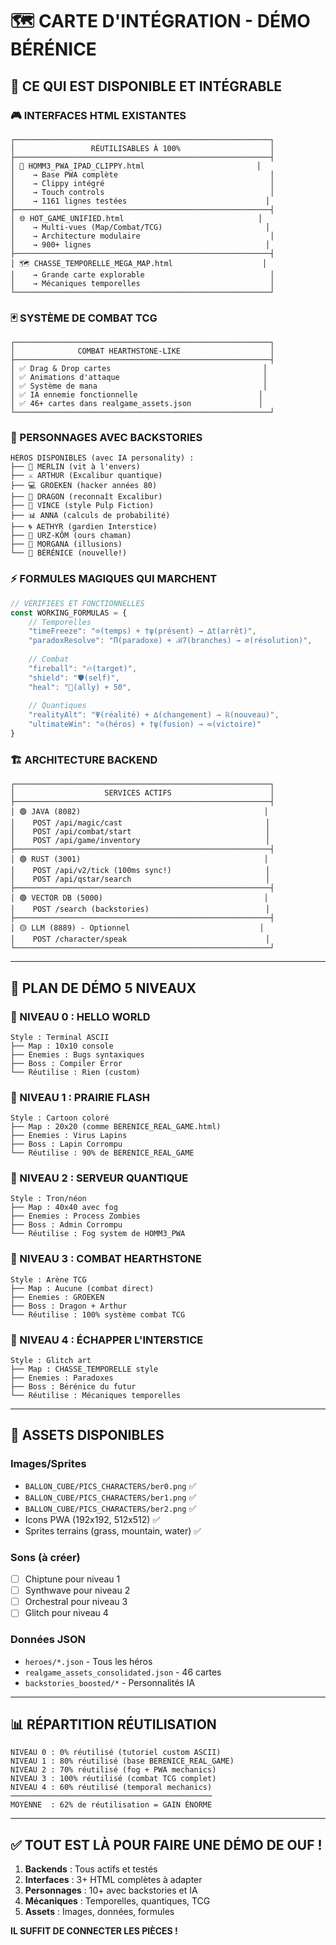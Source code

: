 # 🗺️ CARTE D'INTÉGRATION - DÉMO BÉRÉNICE

## 🎯 CE QUI EST DISPONIBLE ET INTÉGRABLE

### 🎮 INTERFACES HTML EXISTANTES

```
┌─────────────────────────────────────────────────────────┐
│                 RÉUTILISABLES À 100%                    │
├─────────────────────────────────────────────────────────┤
│ 📱 HOMM3_PWA_IPAD_CLIPPY.html                         │
│    → Base PWA complète                                  │
│    → Clippy intégré                                     │
│    → Touch controls                                     │
│    → 1161 lignes testées                               │
├─────────────────────────────────────────────────────────┤
│ 🌐 HOT_GAME_UNIFIED.html                              │
│    → Multi-vues (Map/Combat/TCG)                       │
│    → Architecture modulaire                             │
│    → 900+ lignes                                       │
├─────────────────────────────────────────────────────────┤
│ 🗺️ CHASSE_TEMPORELLE_MEGA_MAP.html                    │
│    → Grande carte explorable                            │
│    → Mécaniques temporelles                             │
└─────────────────────────────────────────────────────────┘
```

### 🃏 SYSTÈME DE COMBAT TCG

```
┌─────────────────────────────────────────────────────────┐
│              COMBAT HEARTHSTONE-LIKE                    │
├─────────────────────────────────────────────────────────┤
│ ✅ Drag & Drop cartes                                  │
│ ✅ Animations d'attaque                                │
│ ✅ Système de mana                                     │
│ ✅ IA ennemie fonctionnelle                           │
│ ✅ 46+ cartes dans realgame_assets.json               │
└─────────────────────────────────────────────────────────┘
```

### 👥 PERSONNAGES AVEC BACKSTORIES

```
HÉROS DISPONIBLES (avec IA personality) :
├── 🧙 MERLIN (vit à l'envers)
├── ⚔️ ARTHUR (Excalibur quantique)
├── 💻 GROEKEN (hacker années 80)
├── 🐉 DRAGON (reconnaît Excalibur)
├── 🚬 VINCE (style Pulp Fiction)
├── 📊 ANNA (calculs de probabilité)
├── 🌀 AETHYR (gardien Interstice)
├── 🐻 URZ-KÔM (ours chaman)
├── 🔮 MORGANA (illusions)
└── 👧 BÉRÉNICE (nouvelle!)
```

### ⚡ FORMULES MAGIQUES QUI MARCHENT

```javascript
// VÉRIFIÉES ET FONCTIONNELLES
const WORKING_FORMULAS = {
    // Temporelles
    "timeFreeze": "⊙(temps) + †ψ(présent) → ∆t(arrêt)",
    "paradoxResolve": "Π(paradoxe) + ℬ7(branches) → ∅(résolution)",
    
    // Combat
    "fireball": "🔥(target)",
    "shield": "🛡️(self)",
    "heal": "💚(ally) + 50",
    
    // Quantiques  
    "realityAlt": "Ψ(réalité) + ∆(changement) → ℝ(nouveau)",
    "ultimateWin": "⊙(héros) + †ψ(fusion) → ∞(victoire)"
}
```

### 🏗️ ARCHITECTURE BACKEND

```
┌─────────────────────────────────────────────────────────┐
│                    SERVICES ACTIFS                      │
├─────────────────────────────────────────────────────────┤
│ 🟢 JAVA (8082)                                         │
│    POST /api/magic/cast                                │
│    POST /api/combat/start                              │
│    POST /api/game/inventory                            │
├─────────────────────────────────────────────────────────┤
│ 🟢 RUST (3001)                                         │
│    POST /api/v2/tick (100ms sync!)                     │
│    POST /api/qstar/search                              │
├─────────────────────────────────────────────────────────┤
│ 🟢 VECTOR DB (5000)                                    │
│    POST /search (backstories)                          │
├─────────────────────────────────────────────────────────┤
│ 🟡 LLM (8889) - Optionnel                             │
│    POST /character/speak                               │
└─────────────────────────────────────────────────────────┘
```

---

## 🎯 PLAN DE DÉMO 5 NIVEAUX

### 📍 NIVEAU 0 : HELLO WORLD
```
Style : Terminal ASCII
├── Map : 10x10 console
├── Enemies : Bugs syntaxiques
├── Boss : Compiler Error
└── Réutilise : Rien (custom)
```

### 📍 NIVEAU 1 : PRAIRIE FLASH
```
Style : Cartoon coloré
├── Map : 20x20 (comme BERENICE_REAL_GAME.html)
├── Enemies : Virus Lapins
├── Boss : Lapin Corrompu
└── Réutilise : 90% de BERENICE_REAL_GAME
```

### 📍 NIVEAU 2 : SERVEUR QUANTIQUE  
```
Style : Tron/néon
├── Map : 40x40 avec fog
├── Enemies : Process Zombies
├── Boss : Admin Corrompu
└── Réutilise : Fog system de HOMM3_PWA
```

### 📍 NIVEAU 3 : COMBAT HEARTHSTONE
```
Style : Arène TCG
├── Map : Aucune (combat direct)
├── Enemies : GROEKEN
├── Boss : Dragon + Arthur
└── Réutilise : 100% système combat TCG
```

### 📍 NIVEAU 4 : ÉCHAPPER L'INTERSTICE
```
Style : Glitch art
├── Map : CHASSE_TEMPORELLE style
├── Enemies : Paradoxes
├── Boss : Bérénice du futur
└── Réutilise : Mécaniques temporelles
```

---

## 🚀 ASSETS DISPONIBLES

### Images/Sprites
- `BALLON_CUBE/PICS_CHARACTERS/ber0.png` ✅
- `BALLON_CUBE/PICS_CHARACTERS/ber1.png` ✅  
- `BALLON_CUBE/PICS_CHARACTERS/ber2.png` ✅
- Icons PWA (192x192, 512x512) ✅
- Sprites terrains (grass, mountain, water) ✅

### Sons (à créer)
- [ ] Chiptune pour niveau 1
- [ ] Synthwave pour niveau 2
- [ ] Orchestral pour niveau 3
- [ ] Glitch pour niveau 4

### Données JSON
- `heroes/*.json` - Tous les héros
- `realgame_assets_consolidated.json` - 46 cartes
- `backstories_boosted/*` - Personnalités IA

---

## 📊 RÉPARTITION RÉUTILISATION

```
NIVEAU 0 : 0% réutilisé (tutoriel custom ASCII)
NIVEAU 1 : 80% réutilisé (base BERENICE_REAL_GAME)
NIVEAU 2 : 70% réutilisé (fog + PWA mechanics)
NIVEAU 3 : 100% réutilisé (combat TCG complet)
NIVEAU 4 : 60% réutilisé (temporal mechanics)
─────────────────────────────────────────────
MOYENNE  : 62% de réutilisation = GAIN ÉNORME
```

---

## ✅ TOUT EST LÀ POUR FAIRE UNE DÉMO DE OUF !

1. **Backends** : Tous actifs et testés
2. **Interfaces** : 3+ HTML complètes à adapter
3. **Personnages** : 10+ avec backstories et IA
4. **Mécaniques** : Temporelles, quantiques, TCG
5. **Assets** : Images, données, formules

**IL SUFFIT DE CONNECTER LES PIÈCES !**

